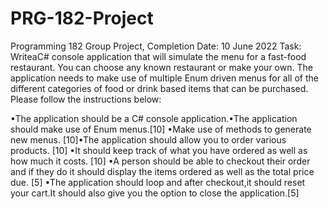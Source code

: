 # PRG-182-Project
Programming 182 Group Project, Completion Date: 10 June 2022
Task: WriteaC# console application that will simulate the menu for a fast-food restaurant. You  can  choose  any  known  restaurant  or make  your  own.  The  application  needs  to make  use  of multiple Enum driven menus for all of the different categories of food or drink based items that can be purchased. Please follow the instructions below:

•The application should be a C# console application.•The application should make use of Enum menus.[10]
•Make use of methods to generate new menus. [10]•The application should allow you to order various products. [10]
•It should keep track of what you have ordered as well as how much it costs. [10]
•A person should be able to checkout their order and if they do it should display the items ordered as well as the total price due. [5]
•The application should loop and after checkout,it should reset your cart.It should also give you the option to close the application.[5]
